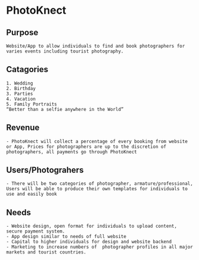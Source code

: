 # PhotoKnect #

## Purpose ##
    Website/App to allow individuals to find and book photographers for varies events including tourist photography.

## Catagories ##
    1. Wedding 
    2. Birthday
    3. Parties
    4. Vacation
    5. Family Portraits 
    “Better than a selfie anywhere in the World”

## Revenue ##
    - PhotoKnect will collect a percentage of every booking from website or App, Prices for photographers are up to the discretion of photographers, all payments go through PhotoKnect

## Users/Photograhers ##
    - There will be two categories of photographer, armature/professional, Users will be able to produce their own templates for individuals to use and easily book

## Needs ##
    - Website design, open format for individuals to upload content, secure payment system.
    - App design similar to needs of full website
    - Capital to higher individuals for design and website backend
    - Marketing to increase numbers of  photographer profiles in all major markets and tourist countries.